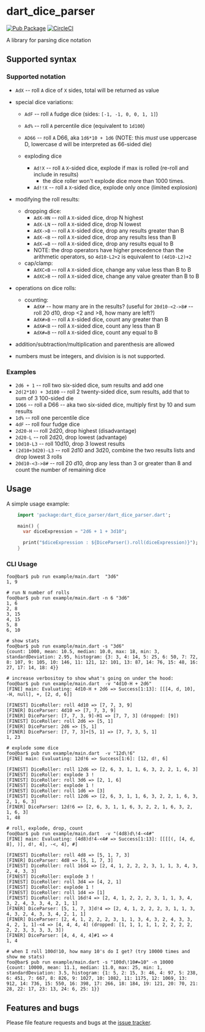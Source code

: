 # dart_dice_parser
[![Pub Package](https://img.shields.io/pub/v/dart_dice_parser.svg)](https://pub.dartlang.org/packages/dart_dice_parser)
[![CircleCI](https://circleci.com/gh/stevesea/dart-dice-parser.svg?style=svg)](https://circleci.com/gh/stevesea/dart-dice-parser)

A library for parsing dice notation

## Supported syntax

### Supported notation
* `AdX` -- roll `A` dice of `X` sides, total will be returned as value
* special dice variations:
  * `AdF` -- roll `A` fudge dice (sides: `[-1, -1, 0, 0, 1, 1]`)
  * `Ad%` -- roll `A` percentile dice (equivalent to `1d100`)
  * `AD66` -- roll `A` D66, aka `1d6*10 + 1d6` (NOTE: this _must_ use
    uppercase D, lowercase d will be interpreted as 66-sided die)

  * exploding dice
    * `Ad!X` -- roll `A` `X`-sided dice, explode if max is rolled (re-roll and include in results)
      * the dice roller won't explode dice more than 1000 times.
    * `Ad!!X` -- roll `A` `X`-sided dice, explode only once (limited explosion)

* modifying the roll results:
  * dropping dice:
    * `AdX-HN` -- roll `A` `X`-sided dice, drop N highest
    * `AdX-LN` -- roll `A` `X`-sided dice, drop N lowest
    * `AdX->B` -- roll `A` `X`-sided dice, drop any results greater than B
    * `AdX-<B` -- roll `A` `X`-sided dice, drop any results less than B
    * `AdX-=B` -- roll `A` `X`-sided dice, drop any results equal to B
    * NOTE: the drop operators have higher precedence than
      the arithmetic operators, so `4d10-L2+2` is equivalent to `(4d10-L2)+2`
  * cap/clamp:
    * `AdXC<B` -- roll `A` `X`-sided dice, change any value less than B to B
    * `AdXC>B` -- roll `A` `X`-sided dice, change any value greater than B to B
* operations on dice rolls:
  * counting:
    * `AdX#` -- how many are in the results? (useful for `20d10-<2->8#` -- roll 20 d10, drop <2 and >8, how many are left?)
    * `AdX#>B` -- roll `A` `X`-sided dice, count any greater than B
    * `AdX#<B` -- roll `A` `X`-sided dice, count any less than B
    * `AdX#=B` -- roll `A` `X`-sided dice, count any equal to B
* addition/subtraction/multiplication and parenthesis are allowed
* numbers must be integers, and division is is not supported.


### Examples
* `2d6 + 1` -- roll two six-sided dice, sum results and add one
* `2d(2*10) + 3d100` -- roll 2 twenty-sided dice, sum results,
  add that to sum of 3 100-sided die
* `1D66` -- roll a D66 -- aka two six-sided dice, multiply first by 10 and sum results
* `1d%` -- roll one percentile dice
* `4dF` -- roll four fudge dice
* `2d20-H` -- roll 2d20, drop highest (disadvantage)
* `2d20-L` -- roll 2d20, drop lowest (advantage)
* `10d10-L3` -- roll 10d10, drop 3 lowest results
* `(2d10+3d20)-L3` -- roll 2d10 and 3d20, combine the two results lists and drop lowest 3 rolls
* `20d10-<3->8#` -- roll 20 d10, drop any less than 3 or greater than 8 and count the number of remaining dice

## Usage

A simple usage example:

```dart
    import 'package:dart_dice_parser/dart_dice_parser.dart';

    main() {
      var diceExpression = "2d6 + 1 + 3d10";

      print("$diceExpression : ${DiceParser().roll(diceExpression)}");
    }

```

### CLI Usage

```console
foo@bar$ pub run example/main.dart  "3d6"
1, 9

# run N number of rolls
foo@bar$ pub run example/main.dart -n 6 "3d6"
1, 6
2, 8
3, 15
4, 15
5, 8
6, 10

# show stats
foo@bar$ pub run example/main.dart -s "3d6"
{count: 1000, mean: 10.5, median: 10.0, max: 18, min: 3, standardDeviation: 2.95, histogram: {3: 3, 4: 14, 5: 25, 6: 50, 7: 72, 8: 107, 9: 105, 10: 146, 11: 121, 12: 101, 13: 87, 14: 76, 15: 48, 16: 27, 17: 14, 18: 4}}

# increase verbositoy to show what's going on under the hood:
foo@bar$ pub run example/main.dart  -v "4d10-H + 2d6"
[FINE] main: Evaluating: 4d10-H + 2d6 => Success[1:13]: [[[4, d, 10], -H, null], +, [2, d, 6]]

[FINEST] DiceRoller: roll 4d10 => [7, 7, 3, 9]
[FINER] DiceParser: 4d10 => [7, 7, 3, 9]
[FINER] DiceParser: [7, 7, 3, 9]-H1 => [7, 7, 3] (dropped: [9])
[FINEST] DiceRoller: roll 2d6 => [5, 1]
[FINER] DiceParser: 2d6 => [5, 1]
[FINER] DiceParser: [7, 7, 3]+[5, 1] => [7, 7, 3, 5, 1]
1, 23

# explode some dice
foo@bar$ pub run example/main.dart  -v "12d\!6"
[FINE] main: Evaluating: 12d!6 => Success[1:6]: [12, d!, 6]

[FINEST] DiceRoller: roll 12d6 => [2, 6, 3, 1, 1, 6, 3, 2, 2, 1, 6, 3]
[FINEST] DiceRoller: explode 3 !
[FINEST] DiceRoller: roll 3d6 => [2, 1, 6]
[FINEST] DiceRoller: explode 1 !
[FINEST] DiceRoller: roll 1d6 => [3]
[FINEST] DiceRoller: roll 12d6 => [2, 6, 3, 1, 1, 6, 3, 2, 2, 1, 6, 3, 2, 1, 6, 3]
[FINER] DiceParser: 12d!6 => [2, 6, 3, 1, 1, 6, 3, 2, 2, 1, 6, 3, 2, 1, 6, 3]
1, 48

# roll, explode, drop, count
foo@bar$ pub run example/main.dart  -v "(4d8)d\!4-<4#"
[FINE] main: Evaluating: (4d8)d!4-<4# => Success[1:13]: [[[[(, [4, d, 8], )], d!, 4], -<, 4], #]

[FINEST] DiceRoller: roll 4d8 => [5, 1, 7, 3]
[FINER] DiceParser: 4d8 => [5, 1, 7, 3]
[FINEST] DiceRoller: roll 16d4 => [2, 4, 1, 2, 2, 2, 3, 1, 1, 3, 4, 3, 2, 4, 3, 3]
[FINEST] DiceRoller: explode 3 !
[FINEST] DiceRoller: roll 3d4 => [4, 2, 1]
[FINEST] DiceRoller: explode 1 !
[FINEST] DiceRoller: roll 1d4 => [1]
[FINEST] DiceRoller: roll 16d!4 => [2, 4, 1, 2, 2, 2, 3, 1, 1, 3, 4, 3, 2, 4, 3, 3, 4, 2, 1, 1]
[FINER] DiceParser: [5, 1, 7, 3]d!4 => [2, 4, 1, 2, 2, 2, 3, 1, 1, 3, 4, 3, 2, 4, 3, 3, 4, 2, 1, 1]
[FINER] DiceParser: [2, 4, 1, 2, 2, 2, 3, 1, 1, 3, 4, 3, 2, 4, 3, 3, 4, 2, 1, 1]-<4 => [4, 4, 4, 4] (dropped: [1, 1, 1, 1, 1, 2, 2, 2, 2, 2, 2, 3, 3, 3, 3, 3])
[FINER] DiceParser: [4, 4, 4, 4]#1 => 4
1, 4

# when I roll 100d!10, how many 10's do I get? (try 10000 times and show me stats)
foo@bar$ pub run example/main.dart -s "100d\!10#=10" -n 10000
{count: 10000, mean: 11.1, median: 11.0, max: 25, min: 1, standardDeviation: 3.5, histogram: {1: 5, 2: 15, 3: 46, 4: 97, 5: 238, 6: 451, 7: 667, 8: 826, 9: 1027, 10: 1082, 11: 1175, 12: 1069, 13: 912, 14: 736, 15: 550, 16: 398, 17: 266, 18: 184, 19: 121, 20: 70, 21: 28, 22: 17, 23: 13, 24: 6, 25: 1}}
```


## Features and bugs

Please file feature requests and bugs at the [issue tracker][tracker].

[tracker]: https://github.com/stevesea/dart-dice-parser/issues
